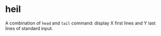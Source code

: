 # heil
A combination of `head` and `tail` command: display X first lines and Y last lines of standard input.
